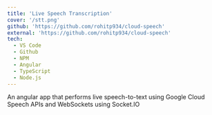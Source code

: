 ```yaml
---
title: 'Live Speech Transcription'
cover: '/stt.png'
github: 'https://github.com/rohitp934/cloud-speech'
external: 'https://github.com/rohitp934/cloud-speech'
tech:
  - VS Code
  - Github
  - NPM
  - Angular
  - TypeScript
  - Node.js
---
```


An angular app that performs live speech-to-text using Google Cloud Speech APIs and WebSockets using Socket.IO
